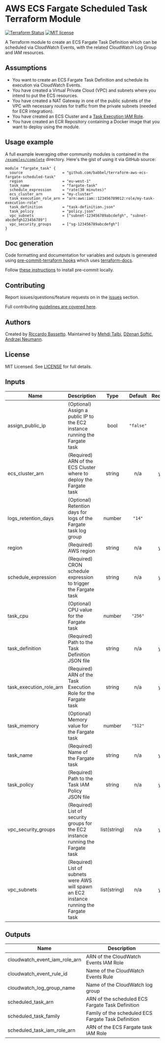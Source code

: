 # AWS ECS Fargate Scheduled Task Terraform Module

[![Terraform Status](https://github.com/babbel/terraform-aws-ecs-fargate-scheduled-task/workflows/Terraform/badge.svg)](https://github.com/babbel/terraform-aws-ecs-fargate-scheduled-task/actions)
[![MIT license](https://img.shields.io/badge/License-MIT-blue.svg)](https://github.com/babbel/terraform-aws-ecs-fargate-scheduled-task/blob/master/LICENCE)

A Terraform module to create an ECS Fargate Task Definition which can be scheduled via CloudWatch Events, with the related CloudWatch Log Group and IAM resources.

## Assumptions

* You want to create an ECS Fargate Task Definition and schedule its execution via CloudWatch Events.
* You have created a Virtual Private Cloud (VPC) and subnets where you intend to put the ECS resources.
* You have created a NAT Gateway in one of the public subnets of the VPC with necessary routes for traffic from the private subnets (needed for ECR integration).
* You have created an ECS Cluster and a [Task Execution IAM Role](https://docs.aws.amazon.com/AmazonECS/latest/developerguide/task_execution_IAM_role.html).
* You have created an ECR Repository containing a Docker image that you want to deploy using the module.

## Usage example

A full example leveraging other community modules is contained in the [`/examples/complete`](https://github.com/babbel/terraform-aws-ecs-fargate-scheduled-task/tree/master/examples/complete) directory.
Here's the gist of using it via GitHub source:

```hcl
module "fargate_task" {
  source                  = "github.com/babbel/terraform-aws-ecs-fargate-scheduled-task"
  region                  = "eu-west-1"
  task_name               = "fargate-task"
  schedule_expression     = "rate(30 minutes)"
  ecs_cluster_arn         = "my-cluster"
  task_execution_role_arn = "arn:aws:iam::123456789012:role/my-task-execution-role"
  task_definition         = "task-definition.json"
  task_policy             = "policy.json"
  vpc_subnets             = ["subnet-123456789abcdefgh", "subnet-abcdefgh123456789"]
  vpc_security_groups     = ["sg-123456789abcdefgh"]
}
```

## Doc generation

Code formatting and documentation for variables and outputs is generated using [pre-commit-terraform hooks](https://github.com/antonbabenko/pre-commit-terraform) which uses [terraform-docs](https://github.com/segmentio/terraform-docs).

Follow [these instructions](https://github.com/antonbabenko/pre-commit-terraform#how-to-install) to install pre-commit locally.

## Contributing

Report issues/questions/feature requests on in the [issues](https://github.com/babbel/terraform-aws-ecs-fargate-scheduled-task/issues/new) section.

Full contributing [guidelines are covered here](https://github.com/babbel/terraform-aws-ecs-fargate-scheduled-task/blob/master/CONTRIBUTING.md).

## Authors

Created by [Riccardo Bassetto](https://github.com/rickybasse).
Maintained by [Mehdi Talbi](https://github.com/dimwest), [Dženan Softić](https://github.com/dzeno), [Andrzej Neumann](https://github.com/nandrzej).

## License

MIT Licensed. See [LICENSE](https://github.com/babbel/terraform-aws-ecs-fargate-scheduled-task/blob/master/LICENSE) for full details.

<!-- BEGINNING OF PRE-COMMIT-TERRAFORM DOCS HOOK -->
## Inputs

| Name | Description | Type | Default | Required |
|------|-------------|:----:|:-----:|:-----:|
| assign\_public\_ip | (Optional) Assign a public IP to the EC2 instance running the Fargate task | bool | `"false"` | no |
| ecs\_cluster\_arn | (Required) ARN of the ECS Cluster where to deploy the Fargate task | string | n/a | yes |
| logs\_retention\_days | (Optional) Retention days for logs of the Fargate task log group | number | `"14"` | no |
| region | (Required) AWS region | string | n/a | yes |
| schedule\_expression | (Required) CRON schedule expression to trigger the Fargate task | string | n/a | yes |
| task\_cpu | (Optional) CPU value for the Fargate task | number | `"256"` | no |
| task\_definition | (Required) Path to the Task Definition JSON file | string | n/a | yes |
| task\_execution\_role\_arn | (Required) ARN of the Task Execution Role for the Fargate task | string | n/a | yes |
| task\_memory | (Optional) Memory value for the Fargate task | number | `"512"` | no |
| task\_name | (Required) Name of the Fargate task | string | n/a | yes |
| task\_policy | (Required) Path to the Task IAM Policy JSON file | string | n/a | yes |
| vpc\_security\_groups | (Required) List of security groups for the EC2 instance running the Fargate task | list(string) | n/a | yes |
| vpc\_subnets | (Required) List of subnets were AWS will spawn an EC2 instance running the Fargate task | list(string) | n/a | yes |

## Outputs

| Name | Description |
|------|-------------|
| cloudwatch\_event\_iam\_role\_arn | ARN of the CloudWatch Events IAM Role |
| cloudwatch\_event\_rule\_id | Name of the CloudWatch Events Rule |
| cloudwatch\_log\_group\_name | Name of the CloudWatch log group |
| scheduled\_task\_arn | ARN of the scheduled ECS Fargate Task Definition |
| scheduled\_task\_family | Family of the scheduled ECS Fargate Task Definition |
| scheduled\_task\_iam\_role\_arn | ARN of the ECS Fargate task IAM Role |

<!-- END OF PRE-COMMIT-TERRAFORM DOCS HOOK -->